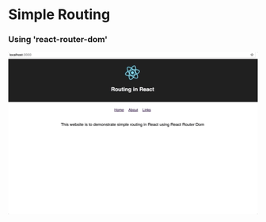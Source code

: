 # Simple Routing

### Using 'react-router-dom'

![Alt Text](https://github.com/haletothewood/Tutorialize/blob/master/React/routing/public/Example.gif)
